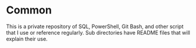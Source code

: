 # Common

This is a private repository of SQL, PowerShell, Git Bash, and other script that I use or reference regularly. Sub directories have README files that will explain their use.